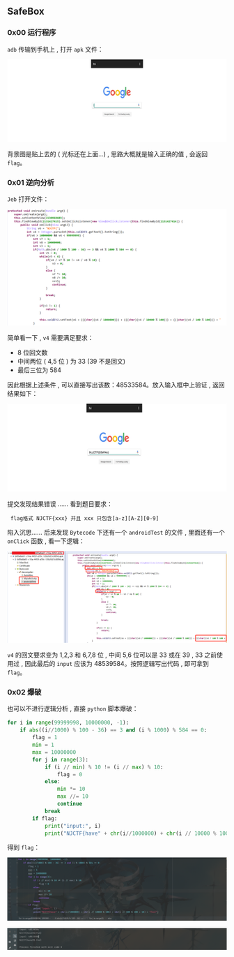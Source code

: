 ## SafeBox

### 0x00 运行程序

`adb` 传输到手机上 , 打开 `apk` 文件：

![app](image/app.jpg)

背景图是贴上去的 ( 光标还在上面...)  , 思路大概就是输入正确的值 , 会返回 `flag`。



### 0x01 逆向分析

`Jeb` 打开文件：

![code](image/code.jpg)

简单看一下 , `v4` 需要满足要求：

- 8 位回文数
- 中间两位 ( 4,5 位 ) 为 33 (39 不是回文)
- 最后三位为 584

因此根据上述条件 , 可以直接写出该数：48533584。放入输入框中上验证 , 返回结果如下：

![res](image/res.jpg)

提交发现结果错误 ...... 看到题目要求：

```
 flag格式 NJCTF{xxx} 并且 xxx 只包含[a-z][A-Z][0-9]
```

陷入沉思...... 后来发现 `Bytecode` 下还有一个 `androidTest` 的文件 , 里面还有一个 `onClick` 函数 , 看一下逻辑：

![tcode](image/tcode.jpg)

`v4` 的回文要求变为 1,2,3 和 6,7,8 位 , 中间 5,6 位可以是 33 或在 39 , 33 之前使用过 , 因此最后的 `input` 应该为  48539584。按照逻辑写出代码 , 即可拿到 `flag`。



### 0x02 爆破

也可以不进行逻辑分析 , 直接 `python` 脚本爆破：  

```python
for i in range(99999998, 10000000, -1):
    if abs((i//1000) % 100 - 36) == 3 and (i % 1000) % 584 == 0:
        flag = 1
        min = 1
        max = 10000000
        for j in range(3):
            if (i // min) % 10 != (i // max) % 10:
                flag = 0
            else:
                min *= 10
                max //= 10
                continue
            break
        if flag:
            print("input:", i)
            print("NJCTF{have" + chr(i//1000000) + chr(i // 10000 % 100) + chr(i // 100 % 100 + 10) + "f4n}")
```

得到 `flag`：

![python](image/python.jpg)

![r](image/r.jpg)